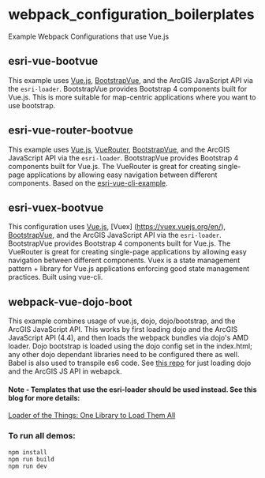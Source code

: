 # webpack_configuration_boilerplates
Example Webpack Configurations that use Vue.js

## esri-vue-bootvue
This example uses [Vue.js](https://vuejs.org), [BootstrapVue](https://bootstrap-vue.js.org), and the ArcGIS JavaScript API via the `esri-loader`.  BootstrapVue provides Bootstrap 4 components built for Vue.js.  This is more suitable for map-centric applications where you want to use bootstrap.

## esri-vue-router-bootvue
This example uses [Vue.js](https://vuejs.org), [VueRouter](https://router.vuejs.org/en/), [BootstrapVue](https://bootstrap-vue.js.org), and the ArcGIS JavaScript API via the `esri-loader`.  BootstrapVue provides Bootstrap 4 components built for Vue.js.  The VueRouter is great for creating single-page applications by allowing easy navigation between different components.  Based on the [esri-vue-cli-example](https://github.com/tomwayson/esri-vue-cli-example).

## esri-vuex-bootvue
This configuration uses [Vue.js](https://vuejs.org), [Vuex] (https://vuex.vuejs.org/en/), [BootstrapVue](https://bootstrap-vue.js.org), and the ArcGIS JavaScript API via the `esri-loader`.  BootstrapVue provides Bootstrap 4 components built for Vue.js.  The VueRouter is great for creating single-page applications by allowing easy navigation between different components.  Vuex is a state management pattern + library for Vue.js applications enforcing good state management practices. Built using vue-cli. 

## webpack-vue-dojo-boot
This example combines usage of vue.js, dojo, dojo/bootstrap, and the ArcGIS JavaScript API.  This works by first loading dojo and the ArcGIS JavaScript API (4.4), and then loads the webpack bundles via dojo's AMD loader.  Dojo bootstrap is loaded using the dojo config set in the index.html; any other dojo dependant libraries need to be configured there as well. Babel is also used to transpile es6 code. See [this repo](https://github.com/tomwayson/esri-webpack-babel) for just loading dojo and the ArcGIS JS API in webapck.

#### Note - Templates that use the esri-loader should be used instead.  See this blog for more details:
[Loader of the Things: One Library to Load Them All](http://tomwayson.com/2018/01/05/loader-of-the-things-one-library-to-load-them-all/)

### To run all demos:
```
npm install
npm run build
npm run dev
```
